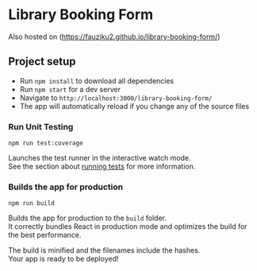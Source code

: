 # Library Booking Form
Also hosted on (https://fauziku2.github.io/library-booking-form/)

## Project setup
- Run `npm install` to download all dependencies
- Run `npm start` for a dev server
- Navigate to `http://localhost:3000/library-booking-form/`
- The app will automatically reload if you change any of the source files

### Run Unit Testing
```
npm run test:coverage
```
Launches the test runner in the interactive watch mode.\
See the section about [running tests](https://facebook.github.io/create-react-app/docs/running-tests) for more information.

### Builds the app for production
```
npm run build
```
Builds the app for production to the `build` folder.\
It correctly bundles React in production mode and optimizes the build for the best performance.

The build is minified and the filenames include the hashes.\
Your app is ready to be deployed!
